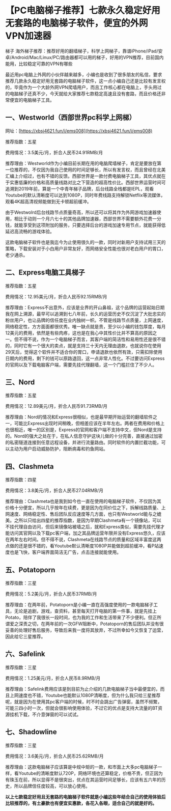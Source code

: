# 【PC电脑梯子推荐】七款永久稳定好用无套路的电脑梯子软件，便宜的外网VPN加速器
梯子 海外梯子推荐：推荐好用的翻墙梯子，科学上网梯子，靠谱iPhone/iPad/安卓/Android/Mac/Linux/PC/路由器都可以用的梯子，好用的VPN推荐，目前国内能用，比较稳定可靠的VPN有哪些

最近用pc电脑上外网的小伙伴越来越多，小编也是收到了很多朋友的私信，要求推荐几款永久稳定好用无套路的电脑梯子软件，这一点小编自己还是比较有发言权的，毕竟作为一个大龄外网VPN爬墙用户，而且工作核心都在电脑上，手头用过的电脑梯子还真不少，今天就给大家推荐七款稳定高速且没有套路，而且价格还非常便宜的电脑梯子工具。

## 一、Westworld（西部世界pc科学上网梯）

网址：[https://xbsj4621.fun/i/ems008](https://xbsj4621.fun/i/ems008)

推荐指数：五星

费用情况：3.5美元/月，折合人民币24.91RMB/月

推荐理由：Westworld作为小编目前长期在用的电脑爬墙梯子，肯定是要放在第一位推荐的，不仅因为我自己使用的时间足够长，所以有发言权，而且曾经在北美汇编上介绍过，也有不错的反馈。西部世界是一款付费电脑梯子工具，其优点就在于实惠低廉的价格和高质量线路对比之下营造的超高性价比。西部世界运营时间可追溯到2019年前，算是一个中青年梯子品牌，后台线路全栈都是IEPL，观看Youtube的默认清晰度可以达到1080P，同时年费线路支持解锁Netflix等流媒体，观看4K超高清视频能做到无卡顿超前缓冲。

由于Westwolrd后台线路节点质量奇高，所以还可以将其作为外网游戏加速器使用，相比于动则一个月六七十的其他品牌加速器，西部世界不需要额外花费一分钱，就能享受到这项附加的服务，只要选择后台的游戏加速专用节点，就能获得低延迟高流畅的游戏体验。

这款电脑梯子软件也是我迄今为止使用很久的一款，同时对新用户支持试用三天的策略，下载安装对于小白用户非常友好，而网络安全性能也很对老白用户的胃口，老少通杀。

## 二、Express电脑工具梯子

推荐指数：五星

费用情况：12.95美元/月，折合人民币92.15RMB/月

推荐理由：Express不出意外，应该是业界的开山鼻祖，这个品牌的运营起始日期我在网上溯源，最早可以追溯到七八年前，长久的运营历史不仅沉淀了大批忠实的粉丝用户，也让品牌的信任度在业内独树一帜。不管是线路节点质量，上网速度，网络稳定性，方方面面都很优秀。唯一缺点就是贵，至少以小编的钱包厚度，每月12美元的费用，依然是有些肉疼，这也是在我心中其性价比并不算高的原因之一。但不得不说，作为一个电脑梯子而言，其客户端的简洁性和易用性还是很不错的，同时它有一个很大的卖点，就是支持三十天内无理由退款，也就说你在使用29天后，觉得这个软件并不适合你的胃口，申请退款也依然有效，只需扣除使用日期内的费用，剩下的钱可以原路退回，这一点非常人性化。不过要访问Express的官网以及下载电脑客户端，需要先挂代理翻墙，这一个门槛拦住了不少人。

## 三、Nord

推荐指数：五星

费用情况：12.89美元/月，折合人民币91.73RMB/月

推荐理由：Nord的情况和Express很相似，也是最早期开始运营的翻墙软件之一，可能比Express出现时间稍晚，但相差应该在半年左右。两者在费用和价格上也很相近，唯一的区别是，Express的官网和客户端不支持中文，但Nord是支持的。Nord的强大之处在于，在私人信息守护这块儿做的十分完善，直接通过加密的私密隧道连接到任意远程设备，并进行流量路由。同时软件的内置拦截功能，可以主动为用户启动威胁防护，阻断病毒和钓鱼网站。

## 四、Clashmeta

推荐指数：四星

费用情况：3.8美元/月，折合人民币27.04RMB/月

推荐理由：Clashmeta也是我到如今也一直在使用的电脑梯子软件，不仅因为其价格十分便宜，所以几乎按年在续费，更是因为在同价位之下，拆解线路质量、上网速度、网络稳定性、售后团队反应速度等几方面，也只有Westworld能与之媲美。之所以只给出四星的推荐指数，是因为早期Clashmeta有一个镜像站，可以不挂代理自由访问，但后来镜像站被墙之后，就和Express类似，需要先挂代理才能访问其官网以及下载pc客户端，加之其品牌运营年限并没有Express悠久，应该在两年左右时间。但不得不说，Clashmeta在线路节点的质量和区域丰富度这两点做的还是很不错的，看Youtube默认清晰度1080P并能做到超前缓冲，看P站速度也是飞快，客户端界面简洁无广告，点击连接就能使用。


## 五、Potatoporn

推荐指数：三星

费用情况：5.2美元/月，折合人民币37RMB/月

推荐理由：在两年前，Potatoporn是小编一直在高强度使用的一款电脑梯子工具，无论是追剧，游戏，查资料，甚至每天打开电脑的第一件事，就是先挂上Potato，陪伴了我很长一段时间，也为我的工作和生活带来了不少便利。但正所谓爱之深责之切，在两年前的一次GFW阻断中，Potatoporn的售后团队并没有很妥善的处理好售后服务，导致后来我一度将其放弃，不过所幸如今又恢复了运营，因此给它三星推荐。

## 六、Safelink

推荐指数：三星

费用情况：1.25美元/月，折合人民币8.9RMB/月

推荐理由：Safelink费用应该是到目前为止介绍的几款电脑梯子当中最便宜的，而且上网速度也不错，Youtube也能默认1080P清晰度，但为什么我只给三星推荐呢，就是因为在使用其pc客户端的时候，时不时会跳出广告弹窗，虽然不频繁，可能三四小时一次，但就会很影响使用体验，不过它的优点是支持大流量的BT资源挂机下载，不介意弹窗的可以试试。


## 七、Shadowline

推荐指数：三星

费用情况：3.6美元/月，折合人民币25.62RMB/月

推荐理由：这款电脑梯子应该算是中规中矩的一款，和市面上大多pc电脑梯子一样，看Youtube的清晰度默认720P，网络环境也还算稳定，价格不贵，但正因为有珠玉在前，所以显得不是很突出，优点在其运营时间足够长，应该有五六年的历史，所以品牌信任度较高，可以放心使用。

**以上七款稳定好用且无套路的电脑梯子软件就是小编这些年结合自己的使用体验后比较推荐的，有土豪款也有便宜实惠款，各花入各眼，适合自己的就是好的。**
